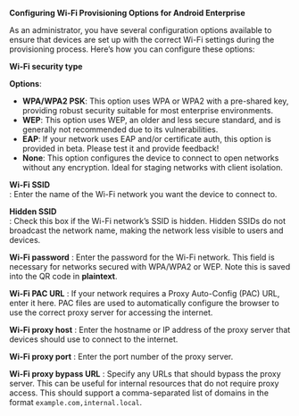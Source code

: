 **Configuring Wi-Fi Provisioning Options for Android Enterprise**

As an administrator, you have several configuration options available to ensure that devices are set up with the correct Wi-Fi settings during the provisioning process. Here’s how you can configure these options:

**Wi-Fi security type**

**Options**:

- **WPA/WPA2 PSK**: This option uses WPA or WPA2 with a pre-shared key, providing robust security suitable for most enterprise environments.
- **WEP**: This option uses WEP, an older and less secure standard, and is generally not recommended due to its vulnerabilities.
- **EAP**: If your network uses EAP and/or certificate auth, this option is provided in beta. Please test it and provide feedback!
- **None**: This option configures the device to connect to open networks without any encryption. Ideal for staging networks with client isolation.

**Wi-Fi SSID**  
: Enter the name of the Wi-Fi network you want the device to connect to.

**Hidden SSID**  
: Check this box if the Wi-Fi network’s SSID is hidden. Hidden SSIDs do not broadcast the network name, making the network less visible to users and devices.

**Wi-Fi password**
: Enter the password for the Wi-Fi network. This field is necessary for networks secured with WPA/WPA2 or WEP. Note this is saved into the QR code in **plaintext**.

**Wi-Fi PAC URL**
: If your network requires a Proxy Auto-Config (PAC) URL, enter it here. PAC files are used to automatically configure the browser to use the correct proxy server for accessing the internet.

**Wi-Fi proxy host**
: Enter the hostname or IP address of the proxy server that devices should use to connect to the internet.

**Wi-Fi proxy port**
: Enter the port number of the proxy server.

**Wi-Fi proxy bypass URL**
: Specify any URLs that should bypass the proxy server. This can be useful for internal resources that do not require proxy access. This should support a comma-separated list of domains in the format `example.com,internal.local`.